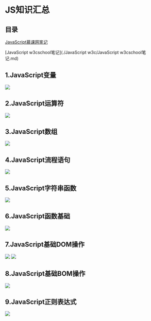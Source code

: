# JS知识汇总
## 目录

[JavaScript慕课网笔记](./JavaScript慕课网视频/JavaScript慕课网笔记.md)

[JavaScript w3cschool笔记](./JavaScript w3c/JavaScript w3cschool笔记.md)



## 1.JavaScript变量

![](http://images.cnitblog.com/blog/608782/201409/031424088288890.gif)

## 2.JavaScript运算符

![](http://images.cnitblog.com/blog/608782/201409/031425524532800.gif)

## 3.JavaScript数组

![](http://images.cnitblog.com/blog/608782/201409/031426347503011.gif)

## 4.JavaScript流程语句

![](http://images.cnitblog.com/blog/608782/201409/031427375004707.gif)

## 5.JavaScript字符串函数

![](http://images.cnitblog.com/blog/608782/201409/031428564386592.gif)

## 6.JavaScript函数基础

![](http://images.cnitblog.com/blog/608782/201409/031429317505536.gif)

## 7.JavaScript基础DOM操作

![](http://images.cnitblog.com/blog/608782/201409/031430098606493.gif)
![](http://images.cnitblog.com/blog2015/608782/201503/291310116771993.jpg)

## 8.JavaScript基础BOM操作

![](http://images.cnitblog.com/blog2015/608782/201503/291311256619962.jpg)
## 9.JavaScript正则表达式

![](http://images.cnitblog.com/blog/608782/201409/031430427829068.gif)

